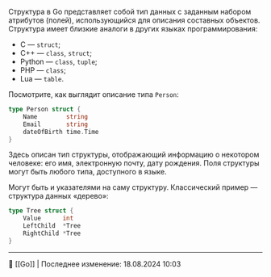 Структура в Go представляет собой тип данных с заданным набором атрибутов (полей), использующийся для описания составных объектов. Структура имеет близкие аналоги в других языках программирования:

- C — `struct`;
- С++ — `class`, `struct`;
- Python — `class`, `tuple`;
- PHP — `class`;
- Lua — `table`.

Посмотрите, как выглядит описание типа `Person`:

```go
type Person struct {
    Name        string
    Email       string
    dateOfBirth time.Time
} 
```

Здесь описан тип структуры, отображающий информацию о некотором человеке: его имя, электронную почту, дату рождения. Поля структуры могут быть любого типа, доступного в языке.

Могут быть и указателями на саму структуру. Классический пример — структура данных «дерево»:

```go
type Tree struct {
    Value      int
    LeftChild  *Tree
    RightChild *Tree
} 
```



----
📂 [[Go]] | Последнее изменение: 18.08.2024 10:03
